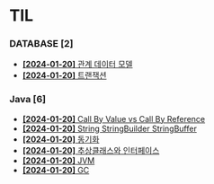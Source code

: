 # TIL
 
### DATABASE [2]
- [**[2024-01-20]**  관계 데이터 모델](https://github.com/A-lass/TIL/blob/main/DATABASE/관계_데이터_모델.md)
- [**[2024-01-20]**  트랜잭션](https://github.com/A-lass/TIL/blob/main/DATABASE/트랜잭션.md)
### Java [6]
- [**[2024-01-20]**  Call By Value vs Call By Reference](https://github.com/A-lass/TIL/blob/main/Java/Call_By_Value_vs_Call_By_Reference.md)
- [**[2024-01-20]**  String StringBuilder StringBuffer](https://github.com/A-lass/TIL/blob/main/Java/String_StringBuilder_StringBuffer.md)
- [**[2024-01-20]**  동기화](https://github.com/A-lass/TIL/blob/main/Java/동기화.md)
- [**[2024-01-20]**  추상클래스와 인터페이스](https://github.com/A-lass/TIL/blob/main/Java/추상클래스와_인터페이스.md)
- [**[2024-01-20]**  JVM](https://github.com/A-lass/TIL/blob/main/Java/JVM.md)
- [**[2024-01-20]**  GC](https://github.com/A-lass/TIL/blob/main/Java/GC.md)
